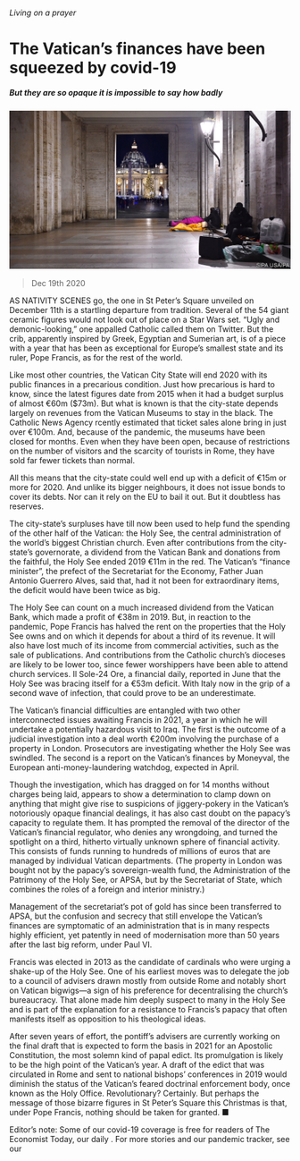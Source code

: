 ###### Living on a prayer

# The Vatican’s finances have been squeezed by covid-19 

##### But they are so opaque it is impossible to say how badly 

![image](images/20201219_EUP001_0.jpg) 

> Dec 19th 2020 


AS NATIVITY SCENES go, the one in St Peter’s Square unveiled on December 11th is a startling departure from tradition. Several of the 54 giant ceramic figures would not look out of place on a Star Wars set. “Ugly and demonic-looking,” one appalled Catholic called them on Twitter. But the crib, apparently inspired by Greek, Egyptian and Sumerian art, is of a piece with a year that has been as exceptional for Europe’s smallest state and its ruler, Pope Francis, as for the rest of the world.


Like most other countries, the Vatican City State will end 2020 with its public finances in a precarious condition. Just how precarious is hard to know, since the latest figures date from 2015 when it had a budget surplus of almost €60m ($73m). But what is known is that the city-state depends largely on revenues from the Vatican Museums to stay in the black. The Catholic News Agency rcently estimated that ticket sales alone bring in just over €100m. And, because of the pandemic, the museums have been closed for months. Even when they have been open, because of restrictions on the number of visitors and the scarcity of tourists in Rome, they have sold far fewer tickets than normal.



All this means that the city-state could well end up with a deficit of €15m or more for 2020. And unlike its bigger neighbours, it does not issue bonds to cover its debts. Nor can it rely on the EU to bail it out. But it doubtless has reserves.


The city-state’s surpluses have till now been used to help fund the spending of the other half of the Vatican: the Holy See, the central administration of the world’s biggest Christian church. Even after contributions from the city-state’s governorate, a dividend from the Vatican Bank and donations from the faithful, the Holy See ended 2019 €11m in the red. The Vatican’s “finance minister”, the prefect of the Secretariat for the Economy, Father Juan Antonio Guerrero Alves, said that, had it not been for extraordinary items, the deficit would have been twice as big.


The Holy See can count on a much increased dividend from the Vatican Bank, which made a profit of €38m in 2019. But, in reaction to the pandemic, Pope Francis has halved the rent on the properties that the Holy See owns and on which it depends for about a third of its revenue. It will also have lost much of its income from commercial activities, such as the sale of publications. And contributions from the Catholic church’s dioceses are likely to be lower too, since fewer worshippers have been able to attend church services. Il Sole-24 Ore, a financial daily, reported in June that the Holy See was bracing itself for a €53m deficit. With Italy now in the grip of a second wave of infection, that could prove to be an underestimate.


The Vatican’s financial difficulties are entangled with two other interconnected issues awaiting Francis in 2021, a year in which he will undertake a potentially hazardous visit to Iraq. The first is the outcome of a judicial investigation into a deal worth €200m involving the purchase of a property in London. Prosecutors are investigating whether the Holy See was swindled. The second is a report on the Vatican’s finances by Moneyval, the European anti-money-laundering watchdog, expected in April.


Though the investigation, which has dragged on for 14 months without charges being laid, appears to show a determination to clamp down on anything that might give rise to suspicions of jiggery-pokery in the Vatican’s notoriously opaque financial dealings, it has also cast doubt on the papacy’s capacity to regulate them. It has prompted the removal of the director of the Vatican’s financial regulator, who denies any wrongdoing, and turned the spotlight on a third, hitherto virtually unknown sphere of financial activity. This consists of funds running to hundreds of millions of euros that are managed by individual Vatican departments. (The property in London was bought not by the papacy’s sovereign-wealth fund, the Administration of the Patrimony of the Holy See, or APSA, but by the Secretariat of State, which combines the roles of a foreign and interior ministry.)


Management of the secretariat’s pot of gold has since been transferred to APSA, but the confusion and secrecy that still envelope the Vatican’s finances are symptomatic of an administration that is in many respects highly efficient, yet patently in need of modernisation more than 50 years after the last big reform, under Paul VI.


Francis was elected in 2013 as the candidate of cardinals who were urging a shake-up of the Holy See. One of his earliest moves was to delegate the job to a council of advisers drawn mostly from outside Rome and notably short on Vatican bigwigs—a sign of his preference for decentralising the church’s bureaucracy. That alone made him deeply suspect to many in the Holy See and is part of the explanation for a resistance to Francis’s papacy that often manifests itself as opposition to his theological ideas.


After seven years of effort, the pontiff’s advisers are currently working on the final draft that is expected to form the basis in 2021 for an Apostolic Constitution, the most solemn kind of papal edict. Its promulgation is likely to be the high point of the Vatican’s year. A draft of the edict that was circulated in Rome and sent to national bishops’ conferences in 2019 would diminish the status of the Vatican’s feared doctrinal enforcement body, once known as the Holy Office. Revolutionary? Certainly. But perhaps the message of those bizarre figures in St Peter’s Square this Christmas is that, under Pope Francis, nothing should be taken for granted. ■


Editor’s note: Some of our covid-19 coverage is free for readers of The Economist Today, our daily . For more stories and our pandemic tracker, see our 

